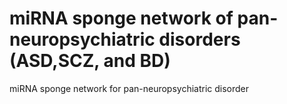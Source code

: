 # miRNA sponge network of pan-neuropsychiatric disorders (ASD,SCZ, and BD)
miRNA sponge network for pan-neuropsychiatric disorder
